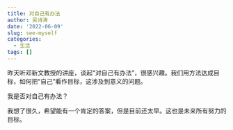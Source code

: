 ```yaml
---
title: 对自己有办法
author: 吴诗涛
date: '2022-06-09'
slug: see-myself
categories:
  - 生活
tags: []
---
```


昨天听邓新文教授的讲座，谈起“对自己有办法”，很感兴趣。我们用方法达成目标，如何把“自己”看作目标，这涉及到意义的问题。

我是否对自己有办法？

我想了很久，希望能有一个肯定的答案，但是目前还太早。这也是未来所有努力的目标。
